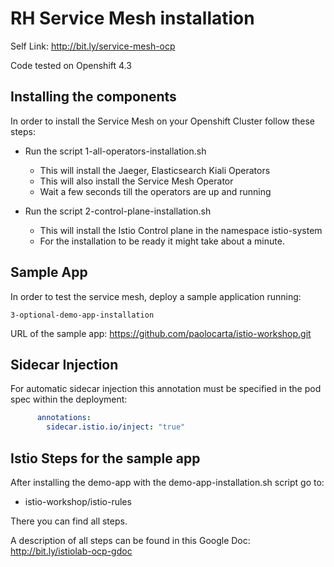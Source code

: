 # RH Service Mesh installation

Self Link: http://bit.ly/service-mesh-ocp

Code tested on Openshift 4.3

## Installing the components

In order to install the Service Mesh on your Openshift Cluster follow these steps:

- Run the script 1-all-operators-installation.sh
    - This will install the Jaeger, Elasticsearch Kiali Operators
    - This will also install the Service Mesh Operator
    - Wait a few seconds till the operators are up and running

- Run the script 2-control-plane-installation.sh
    - This will install the Istio Control plane in the namespace istio-system
    - For the installation to be ready it might take about a minute.


## Sample App
In order to test the service mesh, deploy a sample application running:
```shell
3-optional-demo-app-installation
```

URL of the sample app: https://github.com/paolocarta/istio-workshop.git

## Sidecar Injection
For automatic sidecar injection this annotation must be specified in the pod spec within the deployment:
```yaml
      annotations:
        sidecar.istio.io/inject: "true"
```

## Istio Steps for the sample app

After installing the demo-app with the demo-app-installation.sh script go to:
- istio-workshop/istio-rules

There you can find all steps.

A description of all steps can be found in this Google Doc: http://bit.ly/istiolab-ocp-gdoc
